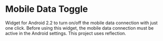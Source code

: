Mobile Data Toggle
==================

Widget for Android 2.2 to turn on/off the mobile data connection with just one click.
Before using this widget, the mobile data connection must be active in the Android settings.
This project uses reflection.
